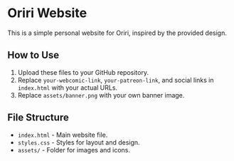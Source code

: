 # Oriri Website

This is a simple personal website for Oriri, inspired by the provided design.

## How to Use
1. Upload these files to your GitHub repository.
2. Replace `your-webcomic-link`, `your-patreon-link`, and social links in `index.html` with your actual URLs.
3. Replace `assets/banner.png` with your own banner image.

## File Structure
- `index.html` - Main website file.
- `styles.css` - Styles for layout and design.
- `assets/` - Folder for images and icons.
